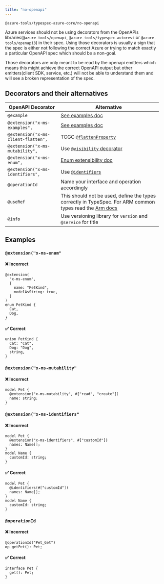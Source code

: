 ```yaml
---
title: "no-openapi"
---
```


```text title="Full name"
@azure-tools/typespec-azure-core/no-openapi
```

Azure services should not be using decorators from the OpenAPIs libraries(`@azure-tools/openapi`, `@azure-tools/typespec-autorest` or `@azure-tools/openapi3`) in their spec.
Using those decorators is usually a sign that the spec is either not following the correct Azure or trying to match exactly a particular OpenAPI spec which should be a non-goal.

Those decorators are only meant to be read by the openapi emitters which means this might achieve the correct OpenAPI output but other emitters(client SDK, service, etc.) will not be able to understand them and will see a broken representation of the spec.

## Decorators and their alternatives

| OpenAPI Decorator                    | Alternative                                                                                                                                                     |
| ------------------------------------ | --------------------------------------------------------------------------------------------------------------------------------------------------------------- |
| `@example`                           | [See examples doc](../../../migrate-swagger/faq/x-ms-examples.md)                                                                                               |
| `@extension("x-ms-examples", `       | [See examples doc](../../../migrate-swagger/faq/x-ms-examples.md)                                                                                               |
| `@extension("x-ms-client-flatten", ` | TCGC [`@flattenProperty`](../../typespec-client-generator-core/reference/decorators#@Azure.ClientGenerator.Core.flattenProperty)                                |
| `@extension("x-ms-mutability", `     | Use [`@visibility` decorator](https://typespec.io/docs/standard-library/built-in-decorators#@visibility)                                                        |
| `@extension("x-ms-enum", `           | [Enum extensibility doc](https://azure.github.io/typespec-azure/docs/next/troubleshoot/enum-not-extensible)                                                     |
| `@extension("x-ms-identifiers", `    | Use [`@identifiers`](../../typespec-azure-resource-manager/reference/decorators#@Azure.ResourceManager.identifiers)                                             |
| `@operationId`                       | Name your interface and operation accordingly                                                                                                                   |
| `@useRef`                            | This should not be used, define the types correctly in TypeSpec. For ARM common types read the [Arm docs](../../../getstarted/azure-resource-manager/step00.md) |
| `@info`                              | Use versioning library for `version` and `@service` for title                                                                                                   |

## Examples

### `@extension("x-ms-enum"`

#### ❌ Incorrect

```tsp
@extension(
  "x-ms-enum",
  {
    name: "PetKind",
    modelAsString: true,
  }
)
enum PetKind {
  Cat,
  Dog,
}
```

#### ✅ Correct

```tsp
union PetKind {
  Cat: "Cat",
  Dog: "Dog",
  string,
}
```

### `@extension("x-ms-mutability"`

#### ❌ Incorrect

```tsp
model Pet {
  @extension("x-ms-mutability", #["read", "create"])
  name: string;
}
```

### `@extension("x-ms-identifiers"`

#### ❌ Incorrect

```tsp
model Pet {
  @extension("x-ms-identifiers", #["customId"])
  names: Name[];
}
model Name {
  customId: string;
}
```

#### ✅ Correct

```tsp
model Pet {
  @identifiers(#["customId"])
  names: Name[];
}
model Name {
  customId: string;
}
```

### `@operationId`

#### ❌ Incorrect

```tsp
@operationId("Pet_Get")
op getPet(): Pet;
```

#### ✅ Correct

```tsp
interface Pet {
  get(): Pet;
}
```
